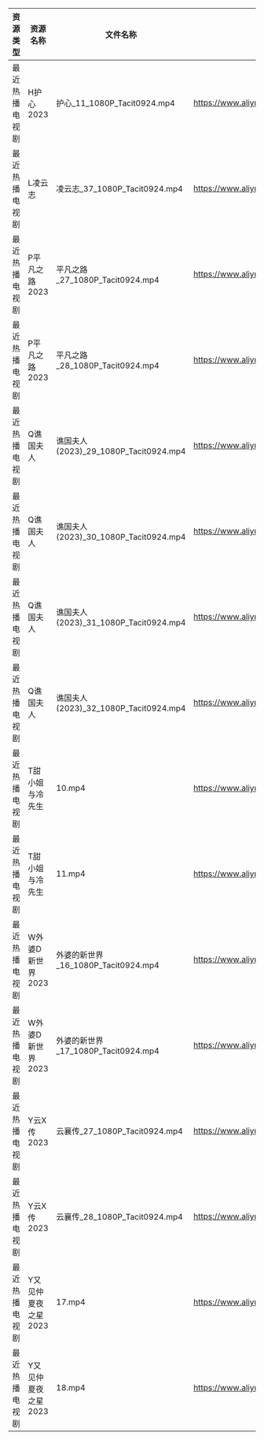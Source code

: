 | 资源类型    | 资源名称         | 文件名称                               | 分享链接                                      | 更新时间       |
| ------- | ------------ | ---------------------------------- | ----------------------------------------- | ---------- |
| 最近热播电视剧 | H护心2023      | 护心_11_1080P_Tacit0924.mp4          | https://www.aliyundrive.com/s/9HkxgS4UCNB | 2023-05-15 |
| 最近热播电视剧 | L凌云志         | 凌云志_37_1080P_Tacit0924.mp4         | https://www.aliyundrive.com/s/FEVCQhpEYaC | 2023-05-15 |
| 最近热播电视剧 | P平凡之路2023    | 平凡之路_27_1080P_Tacit0924.mp4        | https://www.aliyundrive.com/s/VK54DLWTfFp | 2023-05-15 |
| 最近热播电视剧 | P平凡之路2023    | 平凡之路_28_1080P_Tacit0924.mp4        | https://www.aliyundrive.com/s/VK54DLWTfFp | 2023-05-15 |
| 最近热播电视剧 | Q谯国夫人        | 谯国夫人 (2023)_29_1080P_Tacit0924.mp4 | https://www.aliyundrive.com/s/Ug7fg9LV65E | 2023-05-15 |
| 最近热播电视剧 | Q谯国夫人        | 谯国夫人 (2023)_30_1080P_Tacit0924.mp4 | https://www.aliyundrive.com/s/Ug7fg9LV65E | 2023-05-15 |
| 最近热播电视剧 | Q谯国夫人        | 谯国夫人 (2023)_31_1080P_Tacit0924.mp4 | https://www.aliyundrive.com/s/Ug7fg9LV65E | 2023-05-15 |
| 最近热播电视剧 | Q谯国夫人        | 谯国夫人 (2023)_32_1080P_Tacit0924.mp4 | https://www.aliyundrive.com/s/Ug7fg9LV65E | 2023-05-15 |
| 最近热播电视剧 | T甜小姐与冷先生     | 10.mp4                             | https://www.aliyundrive.com/s/2nMQp859Cmw | 2023-05-15 |
| 最近热播电视剧 | T甜小姐与冷先生     | 11.mp4                             | https://www.aliyundrive.com/s/2nMQp859Cmw | 2023-05-15 |
| 最近热播电视剧 | W外婆D新世界2023  | 外婆的新世界_16_1080P_Tacit0924.mp4      | https://www.aliyundrive.com/s/Yg3Ce5TJoMj | 2023-05-15 |
| 最近热播电视剧 | W外婆D新世界2023  | 外婆的新世界_17_1080P_Tacit0924.mp4      | https://www.aliyundrive.com/s/Yg3Ce5TJoMj | 2023-05-15 |
| 最近热播电视剧 | Y云X传2023     | 云襄传_27_1080P_Tacit0924.mp4         | https://www.aliyundrive.com/s/Rs5PP2mqT3z | 2023-05-15 |
| 最近热播电视剧 | Y云X传2023     | 云襄传_28_1080P_Tacit0924.mp4         | https://www.aliyundrive.com/s/Rs5PP2mqT3z | 2023-05-15 |
| 最近热播电视剧 | Y又见仲夏夜之星2023 | 17.mp4                             | https://www.aliyundrive.com/s/WU4uLguRY5Y | 2023-05-15 |
| 最近热播电视剧 | Y又见仲夏夜之星2023 | 18.mp4                             | https://www.aliyundrive.com/s/WU4uLguRY5Y | 2023-05-15 |
